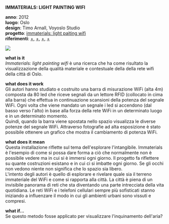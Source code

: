 **IMMATERIALS: LIGHT PAINTING WIFI**

**anno**: 2012 <br>
**luogo**: Oslo <br>
**design**: Timo Arnall, Voyoslo Studio <br> 
**progetto**: [immaterials: light paiting wifi](https://vimeo.com/20412632) <br> 
**riferimenti**: [+](http://voyoslo.com/projects/immaterials-wifi-light-painting/), [+](https://www.designboom.com/design/immaterials-light-painting-wifi-by-timo-arnall-jorn-knutsen-einar-sneve-martinussen/), [+](http://yourban.no/2011/02/22/immaterials-light-painting-wifi/), [+](http://yourban.no/2011/03/07/making-immaterials-light-painting-wifi/)

![](http://www.elasticspace.com/wp-content/uploads/2012/05/Immaterials-Wifi.jpg)


**what is it** <br>
_Immaterials: light painting wifi_ è una ricerca che ha come risultato la visualizzazione della qualità materiale e contestuale della della rete wifi della città di Oslo.


**what does it work** <br>
Gli autori hanno studiato e costruito una barra di misurazione WiFi (alta 4m) composta da 80 led che riceve segnali da un lettore RFID (collocato in cima alla barra) che effettua in continuazione scansioni della potenza del segnale WiFi. 
Ogni volta che viene mandato un segnale i led si accendono (dal basso verso l'alto) in base alla forza della rete WiFi in un determinato luogo e in un determinato momento. <br>
Quindi, quando la barra viene spostata nello spazio visualizza le diverse potenze del segnale WiFi. Attraverso fotografie ad alta esposizione è stato possibile ottenere un grafico che mostra il cambiamento di potenza WiFi.


**what does it mean** <br>
Questa installazione riflette sul tema dell'esplorare l'intangibile. Immaterials è l'esempio di come si possa dare forma a ciò che normalmente non è possibile vedere ma in cui si è immersi ogni giorno. Il progetto fa riflettere su quante costruzioni esistano e in cui ci si imbatte ogni giorno. Se gli occhi non vedono niente non significa che lo spazio sia libero. <br>
L'intento degli autori è quello di esplorare e rivelare quale sia il terreno immateriale del WiFi e come si rapporta alla città.
La città è piena di un invisibile panorama di reti che sta diventando una parte intrecciata della vita quotidiana. Le reti WiFi e i telefoni cellulari sempre più sofisticati stanno iniziando a influenzare il modo in cui gli ambienti urbani sono vissuti e compresi. 

**what if...** <br>
Se questo metodo fosse applicato per visualizzare l'inquinamento dell'aria?
